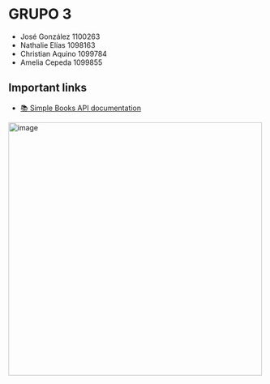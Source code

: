  # GRUPO 3

* José González 1100263
* Nathalie Elías 1098163
* Christian Aquino 1099784
* Amelia Cepeda 1099855

## Important links

* [📚 Simple Books API documentation](./simple-books-api.md)

<img width="500" alt="image" src="https://user-images.githubusercontent.com/77129444/232896850-b3723833-b455-4c11-8f7d-596518e41717.png">

